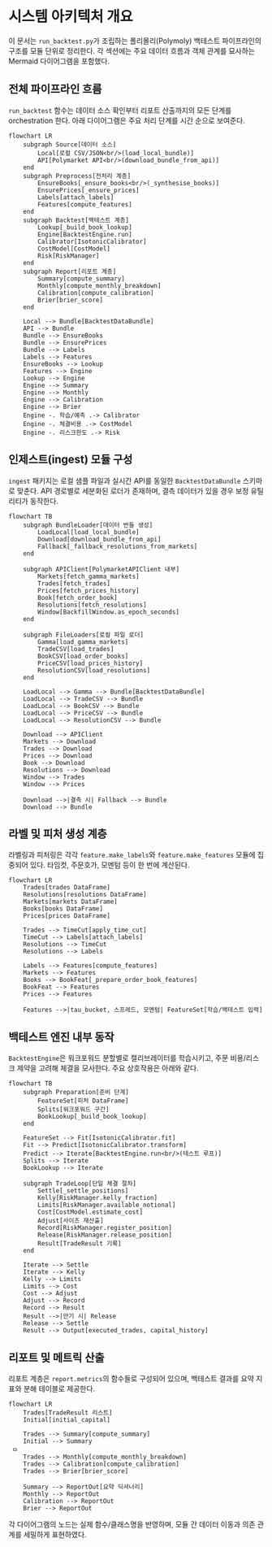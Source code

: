 # 시스템 아키텍처 개요

이 문서는 `run_backtest.py`가 조립하는 폴리몰리(Polymoly) 백테스트 파이프라인의 구조를 모듈 단위로 정리한다. 각 섹션에는 주요 데이터 흐름과 객체 관계를 묘사하는 Mermaid 다이어그램을 포함했다.

## 전체 파이프라인 흐름

`run_backtest` 함수는 데이터 소스 확인부터 리포트 산출까지의 모든 단계를 orchestration 한다. 아래 다이어그램은 주요 처리 단계를 시간 순으로 보여준다.

```mermaid
flowchart LR
    subgraph Source[데이터 소스]
        Local[로컬 CSV/JSON<br/>(load_local_bundle)]
        API[Polymarket API<br/>(download_bundle_from_api)]
    end
    subgraph Preprocess[전처리 계층]
        EnsureBooks[_ensure_books<br/>(_synthesise_books)]
        EnsurePrices[_ensure_prices]
        Labels[attach_labels]
        Features[compute_features]
    end
    subgraph Backtest[백테스트 계층]
        Lookup[_build_book_lookup]
        Engine[BacktestEngine.run]
        Calibrator[IsotonicCalibrator]
        CostModel[CostModel]
        Risk[RiskManager]
    end
    subgraph Report[리포트 계층]
        Summary[compute_summary]
        Monthly[compute_monthly_breakdown]
        Calibration[compute_calibration]
        Brier[brier_score]
    end

    Local --> Bundle[BacktestDataBundle]
    API --> Bundle
    Bundle --> EnsureBooks
    Bundle --> EnsurePrices
    Bundle --> Labels
    Labels --> Features
    EnsureBooks --> Lookup
    Features --> Engine
    Lookup --> Engine
    Engine --> Summary
    Engine --> Monthly
    Engine --> Calibration
    Engine --> Brier
    Engine -. 학습/예측 .-> Calibrator
    Engine -. 체결비용 .-> CostModel
    Engine -. 리스크한도 .-> Risk
```

## 인제스트(ingest) 모듈 구성

`ingest` 패키지는 로컬 샘플 파일과 실시간 API를 동일한 `BacktestDataBundle` 스키마로 맞춘다. API 경로별로 세분화된 로더가 존재하며, 결측 데이터가 있을 경우 보정 유틸리티가 동작한다.

```mermaid
flowchart TB
    subgraph BundleLoader[데이터 번들 생성]
        LoadLocal[load_local_bundle]
        Download[download_bundle_from_api]
        Fallback[_fallback_resolutions_from_markets]
    end

    subgraph APIClient[PolymarketAPIClient 내부]
        Markets[fetch_gamma_markets]
        Trades[fetch_trades]
        Prices[fetch_prices_history]
        Book[fetch_order_book]
        Resolutions[fetch_resolutions]
        Window[BackfillWindow.as_epoch_seconds]
    end

    subgraph FileLoaders[로컬 파일 로더]
        Gamma[load_gamma_markets]
        TradeCSV[load_trades]
        BookCSV[load_order_books]
        PriceCSV[load_prices_history]
        ResolutionCSV[load_resolutions]
    end

    LoadLocal --> Gamma --> Bundle[BacktestDataBundle]
    LoadLocal --> TradeCSV --> Bundle
    LoadLocal --> BookCSV --> Bundle
    LoadLocal --> PriceCSV --> Bundle
    LoadLocal --> ResolutionCSV --> Bundle

    Download --> APIClient
    Markets --> Download
    Trades --> Download
    Prices --> Download
    Book --> Download
    Resolutions --> Download
    Window --> Trades
    Window --> Prices

    Download -->|결측 시| Fallback --> Bundle
    Download --> Bundle
```

## 라벨 및 피처 생성 계층

라벨링과 피처링은 각각 `feature.make_labels`와 `feature.make_features` 모듈에 집중되어 있다. 타임컷, 주문호가, 모멘텀 등이 한 번에 계산된다.

```mermaid
flowchart LR
    Trades[trades DataFrame]
    Resolutions[resolutions DataFrame]
    Markets[markets DataFrame]
    Books[books DataFrame]
    Prices[prices DataFrame]

    Trades --> TimeCut[apply_time_cut]
    TimeCut --> Labels[attach_labels]
    Resolutions --> TimeCut
    Resolutions --> Labels

    Labels --> Features[compute_features]
    Markets --> Features
    Books --> BookFeat[_prepare_order_book_features]
    BookFeat --> Features
    Prices --> Features

    Features -->|tau_bucket, 스프레드, 모멘텀| FeatureSet[학습/백테스트 입력]
```

## 백테스트 엔진 내부 동작

`BacktestEngine`은 워크포워드 분할별로 캘리브레이터를 학습시키고, 주문 비용/리스크 제약을 고려해 체결을 모사한다. 주요 상호작용은 아래와 같다.

```mermaid
flowchart TB
    subgraph Preparation[준비 단계]
        FeatureSet[피처 DataFrame]
        Splits[워크포워드 구간]
        BookLookup[_build_book_lookup]
    end

    FeatureSet --> Fit[IsotonicCalibrator.fit]
    Fit --> Predict[IsotonicCalibrator.transform]
    Predict --> Iterate[BacktestEngine.run<br/>(테스트 루프)]
    Splits --> Iterate
    BookLookup --> Iterate

    subgraph TradeLoop[단일 체결 절차]
        Settle[_settle_positions]
        Kelly[RiskManager.kelly_fraction]
        Limits[RiskManager.available_notional]
        Cost[CostModel.estimate_cost]
        Adjust[사이즈 재산출]
        Record[RiskManager.register_position]
        Release[RiskManager.release_position]
        Result[TradeResult 기록]
    end

    Iterate --> Settle
    Iterate --> Kelly
    Kelly --> Limits
    Limits --> Cost
    Cost --> Adjust
    Adjust --> Record
    Record --> Result
    Result -->|만기 시| Release
    Release --> Settle
    Result --> Output[executed_trades, capital_history]
```

## 리포트 및 메트릭 산출

리포트 계층은 `report.metrics`의 함수들로 구성되어 있으며, 백테스트 결과를 요약 지표와 분해 테이블로 제공한다.

```mermaid
flowchart LR
    Trades[TradeResult 리스트]
    Initial[initial_capital]

    Trades --> Summary[compute_summary]
    Initial --> Summary
 ㅁ
    Trades --> Monthly[compute_monthly_breakdown]
    Trades --> Calibration[compute_calibration]
    Trades --> Brier[brier_score]

    Summary --> ReportOut[요약 딕셔너리]
    Monthly --> ReportOut
    Calibration --> ReportOut
    Brier --> ReportOut
```

각 다이어그램의 노드는 실제 함수/클래스명을 반영하며, 모듈 간 데이터 이동과 의존 관계를 세밀하게 표현하였다.
